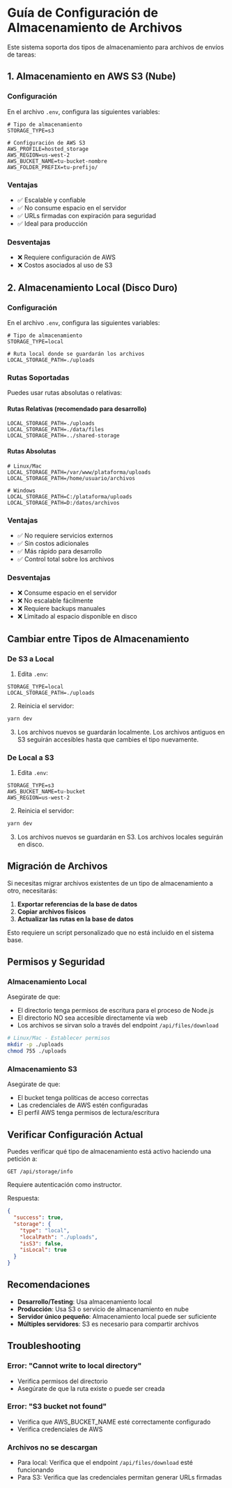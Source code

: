 
# Guía de Configuración de Almacenamiento de Archivos

Este sistema soporta dos tipos de almacenamiento para archivos de envíos de tareas:

## 1. Almacenamiento en AWS S3 (Nube)

### Configuración

En el archivo `.env`, configura las siguientes variables:

```env
# Tipo de almacenamiento
STORAGE_TYPE=s3

# Configuración de AWS S3
AWS_PROFILE=hosted_storage
AWS_REGION=us-west-2
AWS_BUCKET_NAME=tu-bucket-nombre
AWS_FOLDER_PREFIX=tu-prefijo/
```

### Ventajas
- ✅ Escalable y confiable
- ✅ No consume espacio en el servidor
- ✅ URLs firmadas con expiración para seguridad
- ✅ Ideal para producción

### Desventajas
- ❌ Requiere configuración de AWS
- ❌ Costos asociados al uso de S3

## 2. Almacenamiento Local (Disco Duro)

### Configuración

En el archivo `.env`, configura las siguientes variables:

```env
# Tipo de almacenamiento
STORAGE_TYPE=local

# Ruta local donde se guardarán los archivos
LOCAL_STORAGE_PATH=./uploads
```

### Rutas Soportadas

Puedes usar rutas absolutas o relativas:

#### Rutas Relativas (recomendado para desarrollo)
```env
LOCAL_STORAGE_PATH=./uploads
LOCAL_STORAGE_PATH=./data/files
LOCAL_STORAGE_PATH=../shared-storage
```

#### Rutas Absolutas
```env
# Linux/Mac
LOCAL_STORAGE_PATH=/var/www/plataforma/uploads
LOCAL_STORAGE_PATH=/home/usuario/archivos

# Windows
LOCAL_STORAGE_PATH=C:/plataforma/uploads
LOCAL_STORAGE_PATH=D:/datos/archivos
```

### Ventajas
- ✅ No requiere servicios externos
- ✅ Sin costos adicionales
- ✅ Más rápido para desarrollo
- ✅ Control total sobre los archivos

### Desventajas
- ❌ Consume espacio en el servidor
- ❌ No escalable fácilmente
- ❌ Requiere backups manuales
- ❌ Limitado al espacio disponible en disco

## Cambiar entre Tipos de Almacenamiento

### De S3 a Local

1. Edita `.env`:
```env
STORAGE_TYPE=local
LOCAL_STORAGE_PATH=./uploads
```

2. Reinicia el servidor:
```bash
yarn dev
```

3. Los archivos nuevos se guardarán localmente. Los archivos antiguos en S3 seguirán accesibles hasta que cambies el tipo nuevamente.

### De Local a S3

1. Edita `.env`:
```env
STORAGE_TYPE=s3
AWS_BUCKET_NAME=tu-bucket
AWS_REGION=us-west-2
```

2. Reinicia el servidor:
```bash
yarn dev
```

3. Los archivos nuevos se guardarán en S3. Los archivos locales seguirán en disco.

## Migración de Archivos

Si necesitas migrar archivos existentes de un tipo de almacenamiento a otro, necesitarás:

1. **Exportar referencias de la base de datos**
2. **Copiar archivos físicos**
3. **Actualizar las rutas en la base de datos**

Esto requiere un script personalizado que no está incluido en el sistema base.

## Permisos y Seguridad

### Almacenamiento Local

Asegúrate de que:
- El directorio tenga permisos de escritura para el proceso de Node.js
- El directorio NO sea accesible directamente vía web
- Los archivos se sirvan solo a través del endpoint `/api/files/download`

```bash
# Linux/Mac - Establecer permisos
mkdir -p ./uploads
chmod 755 ./uploads
```

### Almacenamiento S3

Asegúrate de que:
- El bucket tenga políticas de acceso correctas
- Las credenciales de AWS estén configuradas
- El perfil AWS tenga permisos de lectura/escritura

## Verificar Configuración Actual

Puedes verificar qué tipo de almacenamiento está activo haciendo una petición a:

```
GET /api/storage/info
```

Requiere autenticación como instructor.

Respuesta:
```json
{
  "success": true,
  "storage": {
    "type": "local",
    "localPath": "./uploads",
    "isS3": false,
    "isLocal": true
  }
}
```

## Recomendaciones

- **Desarrollo/Testing**: Usa almacenamiento local
- **Producción**: Usa S3 o servicio de almacenamiento en nube
- **Servidor único pequeño**: Almacenamiento local puede ser suficiente
- **Múltiples servidores**: S3 es necesario para compartir archivos

## Troubleshooting

### Error: "Cannot write to local directory"
- Verifica permisos del directorio
- Asegúrate de que la ruta existe o puede ser creada

### Error: "S3 bucket not found"
- Verifica que AWS_BUCKET_NAME esté correctamente configurado
- Verifica credenciales de AWS

### Archivos no se descargan
- Para local: Verifica que el endpoint `/api/files/download` esté funcionando
- Para S3: Verifica que las credenciales permitan generar URLs firmadas
